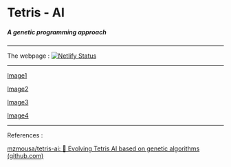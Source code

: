 # Tetris - AI

##### A genetic programming approach

---

The webpage : [![Netlify Status](https://api.netlify.com/api/v1/badges/159f0214-1d34-436d-85a3-1665dcd97786/deploy-status)](https://app.netlify.com/sites/tetrisaigenetic/deploys)

---

[Image1](/assets/snippet_1.png)

[Image2](/assets/snippet_2.png)

[Image3](/assets/snippet_3.png)

[Image4](/assets/snippet_4.png)

---

References :

[mzmousa/tetris-ai: 🐒 Evolving Tetris AI based on genetic algorithms (github.com)](https://github.com/mzmousa/tetris-ai)
